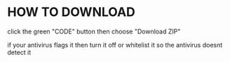 # HOW TO DOWNLOAD
click the green "CODE" button then choose "Download ZIP"

if your antivirus flags it then turn it off or whitelist it so the antivirus doesnt detect it
